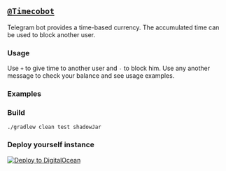 ## [`@Timecobot`](https:t.me/timecobot)

Telegram bot provides a time-based currency. The accumulated time can be used to block another user.

### Usage

Use `+` to give time to another user and `-` to block him. Use any another message to check your
balance and see usage examples.

### Examples

### Build

`./gradlew clean test shadowJar`

### Deploy yourself instance

[![Deploy to DigitalOcean](https://www.deploytodo.com/do-btn-blue.svg)](https://cloud.digitalocean.com/apps/new?repo=https://github.com/demidko/service/tree/main)
